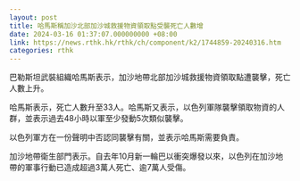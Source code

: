 ```yaml
---
layout: post
title: 哈馬斯稱加沙北部加沙城救援物資領取點受襲死亡人數增
date: 2024-03-16 01:37:07.000000000 +08:00
link: https://news.rthk.hk/rthk/ch/component/k2/1744859-20240316.htm
categories: rthk
---
```


巴勒斯坦武裝組織哈馬斯表示，加沙地帶北部加沙城救援物資領取點遭襲擊，死亡人數上升。

哈馬斯表示，死亡人數升至33人。哈馬斯又表示，以色列軍隊襲擊領取物資的人群，並表示過去48小時以軍至少發動5次類似襲擊。

以色列軍方在一份聲明中否認同襲擊有關，並表示哈馬斯需要負責。

加沙地帶衛生部門表示。自去年10月新一輪巴以衝突爆發以來，以色列在加沙地帶的軍事行動已造成超過3萬人死亡、逾7萬人受傷。

